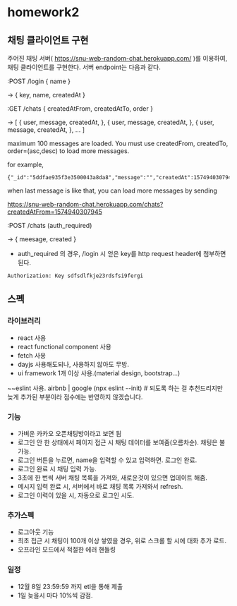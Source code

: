 # homework2


## 채팅 클라이언트 구현

주어진 채팅 서버( https://snu-web-random-chat.herokuapp.com/ )를 이용하여, 채팅 클라이언트를 구현한다.
서버 endpoint는 다음과 같다.

:POST /login { name }

-> { key, name, createdAt }

:GET /chats { createdAtFrom, createdAtTo, order }

-> [
  { user, message, createdAt, },
  { user, message, createdAt, },
  { user, message, createdAt, },
  ...
]

maximum 100 messages are loaded. You must use createdFrom, createdTo, order=(asc,desc) to load more messages.

for example, 
```
{"_id":"5ddfae935f3e3500043a8da8","message":"","createdAt":1574940307945,"userName":"hihihihiihi"}
```
when last message is like that, you can load more messages by sending

https://snu-web-random-chat.herokuapp.com/chats?createdAtFrom=1574940307945


:POST /chats  (auth_required)

-> { meesage, created }


* auth_required 의 경우, /login 시 얻은 key를 http request header에 첨부하면 된다. 
```
Authorization: Key sdfsdlfkje23rdsfsi9fergi
```

## 스펙

### 라이브러리
- react 사용
- react functional component 사용
- fetch 사용
- dayjs 사용해도되나, 사용하지 않아도 무방.
- ui framework 1개 이상 사용.(material design, bootstrap...)

~~eslint 사용. airbnb | google (npx eslint --init) # 되도록 하는 걸 추천드리지만 늦게 추가된 부분이라 점수에는 반영하지 않겠습니다.

### 기능
- 가벼운 카카오 오픈채팅방이라고 보면 됨
- 로그인 안 한 상태에서 페이지 접근 시 채팅 데이터를 보여줌(오름차순). 채팅은 불가능.
- 로그인 버튼을 누르면, name을 입력할 수 있고 입력하면. 로그인 완료.
- 로그인 완료 시 채팅 입력 가능.
- 3초에 한 번씩 서버 채팅 목록을 가져와, 새로운것이 있으면 업데이트 해줌.
- 메시지 입력 완료 시, 서버에서 바로 채팅 목록 가져와서 refresh.
- 로그인 이력이 있을 시, 자동으로 로그인 시도.

### 추가스펙
- 로그아웃 기능
- 최초 접근 시 채팅이 100개 이상 쌓였을 경우, 위로 스크롤 할 시에 대화 추가 로드.
- 오프라인 모드에서 적절한 에러 핸들링


### 일정
- 12월 8일 23:59:59 까지 etl을 통해 제출
- 1일 늦을시 마다 10%씩 감점.

